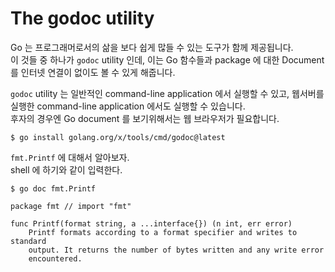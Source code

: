 # The godoc utility

Go 는 프로그래머로서의 삶을 보다 쉽게 많들 수 있는 도구가 함께 제공됩니다.  
이 것들 중 하나가 `godoc` utility 인데, 이는 Go 함수들과 package 에 대한 Document 를 인터넷 연결이 없이도 볼 수 있게 해줍니다.  

`godoc` utility 는 일반적인 command-line application 에서 실행할 수 있고, 웹서버를 실행한 command-line application 에서도 실행할 수 있습니다.  
후자의 경우엔 Go document 를 보기위해서는 웹 브라우저가 필요합니다.  

```shell
$ go install golang.org/x/tools/cmd/godoc@latest
```

`fmt.Printf` 에 대해서 알아보자.  
shell 에 하기와 같이 입력한다.
```shell
$ go doc fmt.Printf 

package fmt // import "fmt"

func Printf(format string, a ...interface{}) (n int, err error)
    Printf formats according to a format specifier and writes to standard
    output. It returns the number of bytes written and any write error
    encountered.
```
